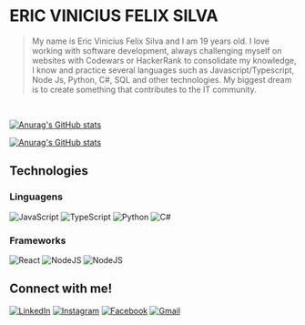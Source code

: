 # ERIC VINICIUS FELIX SILVA

> My name is Eric Vinicius Felix Silva and I am 19 years old. I love working with software development, always challenging myself on websites with Codewars or HackerRank to consolidate my knowledge, I know and practice several languages such as Javascript/Typescript, Node Js, Python, C#, SQL and other technologies. My biggest dream is to create something that contributes to the IT community.

&nbsp;

[![Anurag's GitHub stats](https://github-readme-stats.vercel.app/api?username=Ericvini000&show_icons=true&theme=dracula&include_all_commits=true)](https://github.com/anuraghazra/github-readme-stats)

[![Anurag's GitHub stats](https://github-readme-stats.vercel.app/api/top-langs/?username=Ericvini000&layout=compact&langs_count=8&theme=dracula)](https://github.com/anuraghazra/github-readme-stats)

## Technologies

### Linguagens

![JavaScript](https://img.shields.io/badge/JavaScript-44475a?style=for-the-badge&logo=javascript) ![TypeScript](https://img.shields.io/badge/TypeScript-44475a?style=for-the-badge&logo=typescript) ![Python](https://img.shields.io/badge/Python-44475a?style=for-the-badge&logo=python) ![C#](https://img.shields.io/badge/C%23-44475a?style=for-the-badge&logo=c-sharp&logoColor=823085)

### Frameworks

![React](https://img.shields.io/badge/React-44475a?style=for-the-badge&logo=react)
![NodeJS](https://img.shields.io/badge/NodeJs-44475a?style=for-the-badge&logo=nodedotjs)
![NodeJS](https://img.shields.io/badge/Express-44475a?style=for-the-badge&logo=express)
  
## Connect with me!

[![LinkedIn](https://img.shields.io/badge/LinkedIn-0E76A8?style=for-the-badge&logo=linkedin&logoColor=fff)](https://www.linkedin.com/in/eric-vinicius-felix-silva-457b63249/) [![Instagram](https://img.shields.io/badge/Instagram-E4405F?style=for-the-badge&logo=instagram&logoColor=white)](https://www.instagram.com/_ericvini_/) [![Facebook](https://img.shields.io/badge/Facebook-3b5998?style=for-the-badge&logo=facebook&logoColor=fff)](https://www.facebook.com/eric.felixsilva/) [![Gmail](https://img.shields.io/badge/-Gmail-ff5550?style=for-the-badge&logo=gmail&logoColor=white)](mailto:ericviniciusfelixsilva@gmail.com)
